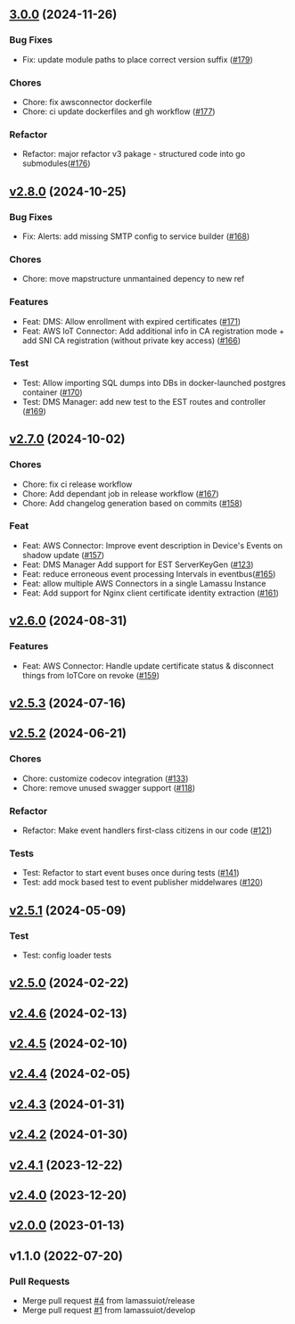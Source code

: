 
<a name="3.0.0"></a>
## [3.0.0](https://github.com/lamassuiot/lamassuiot/compare/v2.8.0...3.0.0) (2024-11-26)

### Bug Fixes

* Fix: update module paths to place correct version suffix ([#179](https://github.com/lamassuiot/lamassuiot/issues/179))

### Chores

* Chore: fix awsconnector dockerfile
* Chore: ci update dockerfiles and gh workflow ([#177](https://github.com/lamassuiot/lamassuiot/issues/177))

### Refactor

* Refactor: major refactor v3 pakage - structured code into go submodules([#176](https://github.com/lamassuiot/lamassuiot/issues/176))


<a name="v2.8.0"></a>
## [v2.8.0](https://github.com/lamassuiot/lamassuiot/compare/v2.7.0...v2.8.0) (2024-10-25)

### Bug Fixes

* Fix: Alerts: add missing SMTP config to service builder ([#168](https://github.com/lamassuiot/lamassuiot/issues/168))

### Chores

* Chore: move mapstructure unmantained depency to new ref

### Features

* Feat: DMS: Allow enrollment with expired certificates ([#171](https://github.com/lamassuiot/lamassuiot/issues/171))
* Feat: AWS IoT Connector: Add additional info in CA registration mode + add SNI CA registration (without private key access) ([#166](https://github.com/lamassuiot/lamassuiot/issues/166))

### Test

* Test: Allow importing SQL dumps into DBs in docker-launched postgres container ([#170](https://github.com/lamassuiot/lamassuiot/issues/170))
* Test: DMS Manager: add new test to the EST routes and controller ([#169](https://github.com/lamassuiot/lamassuiot/issues/169))


<a name="v2.7.0"></a>
## [v2.7.0](https://github.com/lamassuiot/lamassuiot/compare/v2.6.0...v2.7.0) (2024-10-02)

### Chores

* Chore: fix ci release workflow
* Chore: Add dependant job in release workflow ([#167](https://github.com/lamassuiot/lamassuiot/issues/167))
* Chore: Add changelog generation based on commits ([#158](https://github.com/lamassuiot/lamassuiot/issues/158))

### Feat

* Feat: AWS Connector: Improve event description in Device's Events on shadow update ([#157](https://github.com/lamassuiot/lamassuiot/issues/157))
* Feat: DMS Manager Add support for EST ServerKeyGen ([#123](https://github.com/lamassuiot/lamassuiot/issues/123))
* Feat: reduce erroneous event processing Intervals in eventbus([#165](https://github.com/lamassuiot/lamassuiot/issues/165))
* Feat: allow multiple AWS Connectors in a single Lamassu Instance
* Feat: Add support for Nginx client certificate identity extraction ([#161](https://github.com/lamassuiot/lamassuiot/issues/161))


<a name="v2.6.0"></a>
## [v2.6.0](https://github.com/lamassuiot/lamassuiot/compare/v2.5.3...v2.6.0) (2024-08-31)

### Features

* Feat: AWS Connector: Handle update certificate status & disconnect things from IoTCore on revoke ([#159](https://github.com/lamassuiot/lamassuiot/issues/159))


<a name="v2.5.3"></a>
## [v2.5.3](https://github.com/lamassuiot/lamassuiot/compare/v2.5.2...v2.5.3) (2024-07-16)


<a name="v2.5.2"></a>
## [v2.5.2](https://github.com/lamassuiot/lamassuiot/compare/v2.5.1...v2.5.2) (2024-06-21)

### Chores

* Chore: customize codecov integration ([#133](https://github.com/lamassuiot/lamassuiot/issues/133))
* Chore: remove unused swagger support ([#118](https://github.com/lamassuiot/lamassuiot/issues/118))

### Refactor

* Refactor: Make event handlers first-class citizens in our code ([#121](https://github.com/lamassuiot/lamassuiot/issues/121))

### Tests

* Test: Refactor to start event buses once during tests ([#141](https://github.com/lamassuiot/lamassuiot/issues/141))
* Test: add mock based test to event publisher middelwares  ([#120](https://github.com/lamassuiot/lamassuiot/issues/120))


<a name="v2.5.1"></a>
## [v2.5.1](https://github.com/lamassuiot/lamassuiot/compare/v2.5.0...v2.5.1) (2024-05-09)

### Test

* Test: config loader tests


<a name="v2.5.0"></a>
## [v2.5.0](https://github.com/lamassuiot/lamassuiot/compare/v2.4.6...v2.5.0) (2024-02-22)


<a name="v2.4.6"></a>
## [v2.4.6](https://github.com/lamassuiot/lamassuiot/compare/v2.4.5...v2.4.6) (2024-02-13)


<a name="v2.4.5"></a>
## [v2.4.5](https://github.com/lamassuiot/lamassuiot/compare/v2.4.4...v2.4.5) (2024-02-10)


<a name="v2.4.4"></a>
## [v2.4.4](https://github.com/lamassuiot/lamassuiot/compare/v2.4.3...v2.4.4) (2024-02-05)


<a name="v2.4.3"></a>
## [v2.4.3](https://github.com/lamassuiot/lamassuiot/compare/v2.4.2...v2.4.3) (2024-01-31)


<a name="v2.4.2"></a>
## [v2.4.2](https://github.com/lamassuiot/lamassuiot/compare/v2.4.1...v2.4.2) (2024-01-30)


<a name="v2.4.1"></a>
## [v2.4.1](https://github.com/lamassuiot/lamassuiot/compare/v2.4.0...v2.4.1) (2023-12-22)


<a name="v2.4.0"></a>
## [v2.4.0](https://github.com/lamassuiot/lamassuiot/compare/v2.0.0...v2.4.0) (2023-12-20)


<a name="v2.0.0"></a>
## [v2.0.0](https://github.com/lamassuiot/lamassuiot/compare/v1.1.0...v2.0.0) (2023-01-13)


<a name="v1.1.0"></a>
## v1.1.0 (2022-07-20)

### Pull Requests

* Merge pull request [#4](https://github.com/lamassuiot/lamassuiot/issues/4) from lamassuiot/release
* Merge pull request [#1](https://github.com/lamassuiot/lamassuiot/issues/1) from lamassuiot/develop

